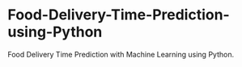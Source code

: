 # Food-Delivery-Time-Prediction-using-Python
Food Delivery Time Prediction with Machine Learning using Python.
